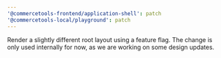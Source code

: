 ```yaml
---
'@commercetools-frontend/application-shell': patch
'@commercetools-local/playground': patch
---
```


Render a slightly different root layout using a feature flag. The change is only used internally for now, as we are working on some design updates.
